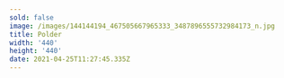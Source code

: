 ```yaml
---
sold: false
image: /images/144144194_467505667965333_3487896555732984173_n.jpg
title: Polder
width: '440'
height: '440'
date: 2021-04-25T11:27:45.335Z
---
```


